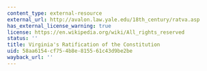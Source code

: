 ```yaml
---
content_type: external-resource
external_url: http://avalon.law.yale.edu/18th_century/ratva.asp
has_external_license_warning: true
license: https://en.wikipedia.org/wiki/All_rights_reserved
status: ''
title: Virginia's Ratification of the Constitution
uid: 58aa6154-cf75-4b8e-8155-61c43d9be2be
wayback_url: ''
---
```

